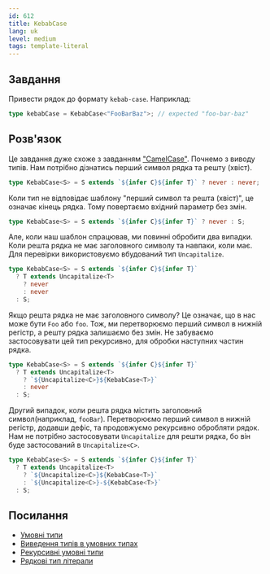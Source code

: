 ```yaml
---
id: 612
title: KebabCase
lang: uk
level: medium
tags: template-literal
---
```


## Завдання

Привести рядок до формату `kebab-case`. Наприклад:

```typescript
type kebabCase = KebabCase<"FooBarBaz">; // expected "foo-bar-baz"
```

## Розв'язок

Це завдання дуже схоже з завданням ["CamelCase"](./hard-camelcase.md). Почнемо з
виводу типів. Нам потрібно дізнатись перший символ рядка та решту (хвіст).

```typescript
type KebabCase<S> = S extends `${infer C}${infer T}` ? never : never;
```

Коли тип не відповідає шаблону "перший символ та решта (хвіст)", це означає
кінець рядка. Тому повертаємо вхідний параметр без змін.

```typescript
type KebabCase<S> = S extends `${infer C}${infer T}` ? never : S;
```

Але, коли наш шаблон спрацював, ми повинні обробити два випадки. Коли решта
рядка не має заголовного символу та навпаки, коли має. Для перевірки
використовуємо вбудований тип `Uncapitalize`.

```typescript
type KebabCase<S> = S extends `${infer C}${infer T}`
  ? T extends Uncapitalize<T>
    ? never
    : never
  : S;
```

Якщо решта рядка не має заголовного символу? Це означає, що в нас може бути
`Foo` або `foo`. Тож, ми перетворюємо перший символ в нижній регістр, а решту
рядка залишаємо без змін. Не забуваємо застосовувати цей тип рекурсивно, для
обробки наступних частин рядка.

```typescript
type KebabCase<S> = S extends `${infer C}${infer T}`
  ? T extends Uncapitalize<T>
    ? `${Uncapitalize<C>}${KebabCase<T>}`
    : never
  : S;
```

Другий випадок, коли решта рядка містить заголовний символ(наприклад, `fooBar`).
Перетворюємо перший символ в нижній регістр, додавши дефіс, та продовжуємо
рекурсивно обробляти рядок. Нам не потрібно застосовувати `Uncapitalize` для
решти рядка, бо він буде застосований в `Uncapitalize<C>`.

```typescript
type KebabCase<S> = S extends `${infer C}${infer T}`
  ? T extends Uncapitalize<T>
    ? `${Uncapitalize<C>}${KebabCase<T>}`
    : `${Uncapitalize<C>}-${KebabCase<T>}`
  : S;
```

## Посилання

- [Умовні типи](https://www.typescriptlang.org/docs/handbook/2/conditional-types.html)
- [Виведення типів в умовних типах](https://www.typescriptlang.org/docs/handbook/2/conditional-types.html#inferring-within-conditional-types)
- [Рекурсивні умовні типи](https://www.typescriptlang.org/docs/handbook/release-notes/typescript-4-1.html#recursive-conditional-types)
- [Рядкові тип літерали](https://www.typescriptlang.org/docs/handbook/release-notes/typescript-4-1.html#template-literal-types)
